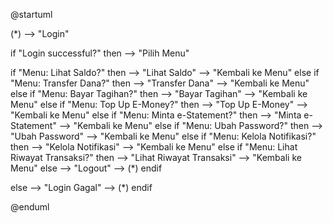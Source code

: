 @startuml

(*) --> "Login"

if "Login successful?" then
  --> "Pilih Menu"
  
  if "Menu: Lihat Saldo?" then
    --> "Lihat Saldo"
    --> "Kembali ke Menu"
  else if "Menu: Transfer Dana?" then
    --> "Transfer Dana"
    --> "Kembali ke Menu"
  else if "Menu: Bayar Tagihan?" then
    --> "Bayar Tagihan"
    --> "Kembali ke Menu"
  else if "Menu: Top Up E-Money?" then
    --> "Top Up E-Money"
    --> "Kembali ke Menu"
  else if "Menu: Minta e-Statement?" then
    --> "Minta e-Statement"
    --> "Kembali ke Menu"
  else if "Menu: Ubah Password?" then
    --> "Ubah Password"
    --> "Kembali ke Menu"
  else if "Menu: Kelola Notifikasi?" then
    --> "Kelola Notifikasi"
    --> "Kembali ke Menu"
  else if "Menu: Lihat Riwayat Transaksi?" then
    --> "Lihat Riwayat Transaksi"
    --> "Kembali ke Menu"
  else
    --> "Logout"
    --> (*)
  endif
  
else
  --> "Login Gagal"
  --> (*)
endif

@enduml
